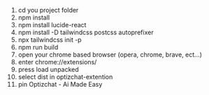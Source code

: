 1. cd you project folder
2. npm install
3. npm install lucide-react
4. npm install -D tailwindcss postcss autoprefixer
5. npx tailwindcss init -p
6. npm run build 
7. open your chrome based browser (opera, chrome, brave, ect...)
8. enter chrome://extensions/
9. press load unpacked
10. select dist in optizchat-extention
11. pin Optizchat - Ai Made Easy
